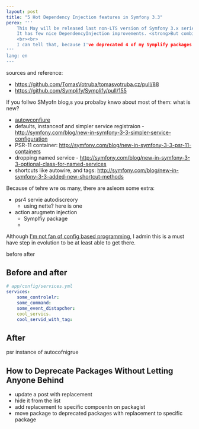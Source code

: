 ```yaml
---
layout: post
title: "5 Hot Dependency Injection features in Symfony 3.3"
perex: '''
    This May will be released last non-LTS version of Symfony 3.x series.
    It has few nice DependencyInjection improvements. <strong>But combined together - they are just awesome.</strong>
    <br><br>
    I can tell that, because I've deprecated 4 of my Symplify packages that provide similar features.
'''
lang: en
---
```


sources and reference:

- https://github.com/TomasVotruba/tomasvotruba.cz/pull/88
- https://github.com/Symplify/Symplify/pull/155


If you follwo SMyofn blog,s you probalby knwo about most of them:
what is new?

- [autowconfiure](http://symfony.com/blog/new-in-symfony-3-3-service-autoconfiguration)
- defaults, instanceof and simpler service registraion - http://symfony.com/blog/new-in-symfony-3-3-simpler-service-configuration
- PSR-11 container: http://symfony.com/blog/new-in-symfony-3-3-psr-11-containers
- dropping named service - http://symfony.com/blog/new-in-symfony-3-3-optional-class-for-named-services
 - shortcuts like autowire, and tags: http://symfony.com/blog/new-in-symfony-3-3-added-new-shortcut-methods
 

Because of tehre wre  os many, there are asleom some extra:

- psr4 servie autodiscreory
    - using nette? here is one
- action arugmetn injection
    - Symplfiy package
    - 

Although [I'm not fan of config based programming](https://github.com/symfony/symfony/pull/22234#issuecomment-297861051), I admin this is a must have step in evolution to be at least able to get there.

before after


## Before and after 


```yaml
# app/config/services.yml
services:
    some_controlelr:
    some_command:
    some_event_distapcher:
    cool_servics.
    cool_servid_with_tag:
```

## After


psr instance of
autocofnigrue





## How to Deprecate Packages Without Letting Anyone Behind
 
 - update a post with replacement
 - hide it from the list
 - add replacement to specific compoentn on packagist
 - move package to deprecated packages with replacement to specific package

